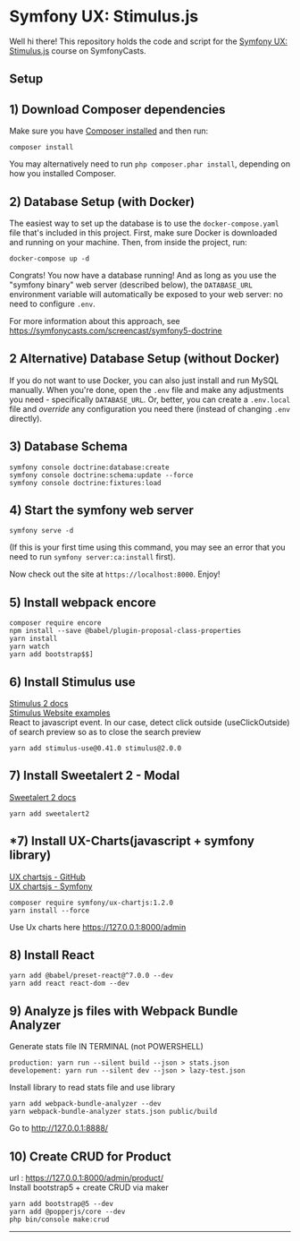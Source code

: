 # Symfony UX: Stimulus.js

Well hi there! This repository holds the code and script
for the [Symfony UX: Stimulus.js](https://symfonycasts.com/screencast/stimulus) course on SymfonyCasts.

## Setup

## 1) Download Composer dependencies

Make sure you have [Composer installed](https://getcomposer.org/download/)
and then run:

```
composer install
```

You may alternatively need to run `php composer.phar install`, depending
on how you installed Composer.

## 2) Database Setup (with Docker)

The easiest way to set up the database is to use the `docker-compose.yaml`
file that's included in this project. First, make sure Docker is downloaded
and running on your machine. Then, from inside the project, run:

```
docker-compose up -d
```

Congrats! You now have a database running! And as long as you use the
"symfony binary" web server (described below), the `DATABASE_URL`
environment variable will automatically be exposed to your web server:
no need to configure `.env`.

For more information about this approach, see https://symfonycasts.com/screencast/symfony5-doctrine

## 2 Alternative) Database Setup (without Docker)

If you do not want to use Docker, you can also just install and run
MySQL manually. When you're done, open the `.env` file and make any
adjustments you need - specifically `DATABASE_URL`. Or, better,
you can create a `.env.local` file and *override* any configuration
you need there (instead of changing `.env` directly).

## 3) Database Schema

```
symfony console doctrine:database:create
symfony console doctrine:schema:update --force
symfony console doctrine:fixtures:load
```

## 4) Start the symfony web server

```
symfony serve -d
```

(If this is your first time using this command, you may see an
error that you need to run `symfony server:ca:install` first).

Now check out the site at `https://localhost:8000`. Enjoy!

## 5) Install webpack encore
```
composer require encore
npm install --save @babel/plugin-proposal-class-properties
yarn install
yarn watch
yarn add bootstrap$$]
```
## 6) Install Stimulus use  
[Stimulus 2 docs][1]  
[Stimulus Website examples][2]  
React to javascript event.
In our case, detect click outside (useClickOutside) of search preview so as to close the search preview
```
yarn add stimulus-use@0.41.0 stimulus@2.0.0
```

## 7) Install Sweetalert 2 - Modal  
[Sweetalert 2 docs][3]
```
yarn add sweetalert2
```

## *7) Install UX-Charts(javascript + symfony library)  
[UX chartsjs - GitHub][4]  
[UX chartsjs - Symfony][5]
```
composer require symfony/ux-chartjs:1.2.0
yarn install --force
```
Use Ux charts here
https://127.0.0.1:8000/admin

## 8) Install React
```
yarn add @babel/preset-react@^7.0.0 --dev
yarn add react react-dom --dev
```

## 9) Analyze js files with Webpack Bundle Analyzer  
Generate stats file IN TERMINAL (not POWERSHELL)
```
production: yarn run --silent build --json > stats.json
developement: yarn run --silent dev --json > lazy-test.json
```
Install library to read stats file and use library
```
yarn add webpack-bundle-analyzer --dev
yarn webpack-bundle-analyzer stats.json public/build
```
Go to http://127.0.0.1:8888/

## 10) Create CRUD for Product
url : https://127.0.0.1:8000/admin/product/  
Install bootstrap5 + create CRUD via maker
```
yarn add bootstrap@5 --dev
yarn add @popperjs/core --dev
php bin/console make:crud
```

----------------------------------------------------------------------
[1]:https://github.com/stimulus-use/stimulus-use
[2]:https://stimulus-use.github.io/stimulus-use/#/
[3]:https://sweetalert2.github.io/
[4]:https://github.com/symfony/ux-chartjs
[5]:https://symfony.com/bundles/ux-chartjs/current/index.html
